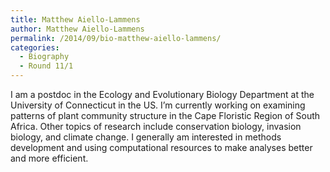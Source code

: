 ```yaml
---
title: Matthew Aiello-Lammens
author: Matthew Aiello-Lammens
permalink: /2014/09/bio-matthew-aiello-lammens/
categories:
  - Biography
  - Round 11/1
---
```

I am a postdoc in the Ecology and Evolutionary Biology Department at the University of Connecticut in the US. I&#8217;m currently working on examining patterns of plant community structure in the Cape Floristic Region of South Africa. Other topics of research include conservation biology, invasion biology, and climate change. I generally am interested in methods development and using computational resources to make analyses better and more efficient.
